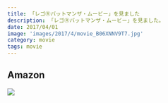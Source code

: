 ```yaml
---
title: 「レゴⓇバットマンザ・ムービー」を見ました
description: 「レゴⓇバットマンザ・ムービー」を見ました。
date: 2017/04/01
image: 'images/2017/4/movie_B06XNNV9T7.jpg'
category: movie
tags: movie
---
```


## Amazon

[![](http://images-jp.amazon.com/images/P/B06XNNV9T7.09.MAIN._SCLZZZZZZZ_.jpg)](https://www.amazon.co.jp/dp/B06WV7RMJ9/)
